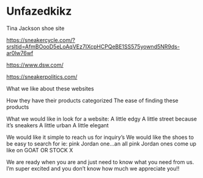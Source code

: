 # Unfazedkikz
Tina Jackson shoe site


https://sneakercycle.com/?srsltid=AfmBOooD5eLoAqVEz7IXcpHCPQeBE1SS575yownd5NR9ds-ar0lw76wf

https://www.dsw.com/

https://sneakerpolitics.com/

What we like about these websites

How they have their products categorized
The ease of finding these products

What we would like in look for a website:
A little edgy
A little street because it’s sneakers
A little urban
A little elegant

We would like it simple to reach us for inquiry’s
We would like the shoes to be easy to search for ie: pink Jordan one…an all pink Jordan ones come up like on GOAT OR STOCK X

We are ready when you are and just need to know what you need from us. I’m super excited and you don’t know how much we appreciate you!!